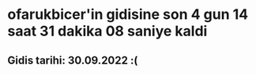 # ofarukbicer'in gidisine son 4 gun 14 saat 31 dakika 08 saniye kaldi

## Gidis tarihi: 30.09.2022 :(